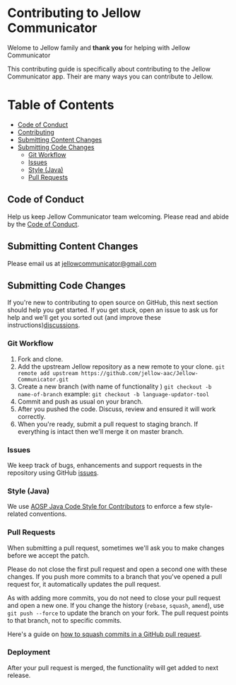 # Contributing to Jellow Communicator

Welome to Jellow family and **thank you** for helping with Jellow Communicator

This contributing guide is specifically about contributing to the Jellow Communicator app. Their are many ways you can contribute to Jellow.

# Table of Contents

* [Code of Conduct](#code-of-conduct)
* [Contributing](#contributing)
* [Submitting Content Changes](#submitting-content-changes)
* [Submitting Code Changes](#submitting-code-changes)
    - [Git Workflow](#git-workflow)
    - [Issues](#issues)
    - [Style (Java)](#style-java)
    - [Pull Requests](#pull-requests)
## Code of Conduct

Help us keep Jellow Communicator team welcoming. Please read and abide by the [Code of Conduct][coc].

## Submitting Content Changes

Please email us at <jellowcommunicator@gmail.com>

## Submitting Code Changes

If you're new to contributing to open source on GitHub, this next section should help you get started.
If you get stuck, open an issue to ask us for help and we'll get you sorted out (and improve these instructions)[discussions][].

### Git Workflow

1. Fork and clone.
2. Add the upstream Jellow repository as a new remote to your clone.
   `git remote add upstream https://github.com/jellow-aac/Jellow-Communicator.git`
3. Create a new branch (with name of functionality )
   `git checkout -b name-of-branch`
   example: `git checkout -b language-updator-tool`
4. Commit and push as usual on your branch.
5. After you pushed the code. Discuss, review and ensured it will work correctly.
5. When you're ready, submit a pull request to staging branch. If everything is intact then we'll 
   merge it on master branch.

### Issues

We keep track of bugs, enhancements and support requests in the repository using GitHub [issues][].

### Style (Java)

We use [AOSP Java Code Style for Contributors][coding-style] 
to enforce a few style-related conventions.

### Pull Requests

When submitting a pull request, sometimes we'll ask you to make changes before
we accept the patch.

Please do not close the first pull request and open a second one with these
changes. If you push more commits to a branch that you've opened a pull
request for, it automatically updates the pull request.

As with adding more commits, you do not need to close your pull request and open a new one.
If you change the history (`rebase`, `squash`, `amend`), use `git push --force` to update the branch on your fork.
The pull request points to that branch, not to specific commits.

Here's a guide on [how to squash commits in a GitHub pull request][squash-commits].

### Deployment

After your pull request is merged, the functionality will get added to next release.

[coc]: https://github.com/jellow-aac/Jellow-Communicator/master/CODE_OF_CONDUCT.md
[coding-style]: https://source.android.com/setup/contribute/code-style
[squash-commits]: http://blog.steveklabnik.com/posts/2012-11-08-how-to-squash-commits-in-a-github-pull-request
[issues]: https://github.com/jellow-aac/Jellow-Communicator/issues
[discussions]: https://github.com/jellow-aac/Jellow-Communicator/issues